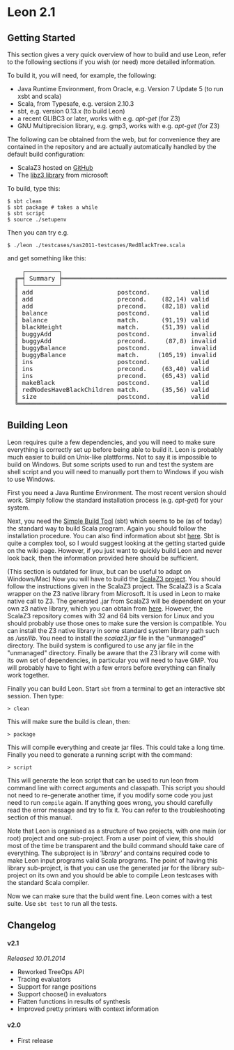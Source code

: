 Leon 2.1
==========

Getting Started
---------------

This section gives a very quick overview of how to build and use Leon, refer to
the following sections if you wish (or need) more detailed information.

To build it, you will need, for example, the following:

* Java Runtime Environment, from Oracle, e.g. Version 7 Update 5 (to run xsbt and scala)
* Scala, from Typesafe, e.g. version 2.10.3
* sbt, e.g. version 0.13.x (to build Leon)
* a recent GLIBC3 or later, works with e.g. _apt-get_ (for Z3)
* GNU Multiprecision library, e.g. gmp3, works with e.g. _apt-get_ (for Z3)

The following can be obtained from the web, but for convenience they are contained in the
repository and are actually automatically handled by the default build configuration:

  * ScalaZ3 hosted on [GitHub](https://github.com/psuter/ScalaZ3/)
  * The [libz3 library](http://z3.codeplex.com/) from microsoft

To build, type this:

    $ sbt clean
    $ sbt package # takes a while
    $ sbt script
    $ source ./setupenv

Then you can try e.g.

    $ ./leon ./testcases/sas2011-testcases/RedBlackTree.scala

and get something like this:

<pre>
    ┌─────────┐
  ╔═╡ Summary ╞═══════════════════════════════════════════════════════════════════════╗
  ║ └─────────┘                                                                       ║
  ║ add                       postcond.           valid               Z3-f+t    0.314 ║
  ║ add                       precond.    (82,14) valid               Z3-f+t    0.020 ║
  ║ add                       precond.    (82,18) valid               Z3-f+t    0.005 ║
  ║ balance                   postcond.           valid               Z3-f+t    0.409 ║
  ║ balance                   match.      (91,19) valid               Z3-f+t    0.034 ║
  ║ blackHeight               match.      (51,39) valid               Z3-f+t    0.004 ║
  ║ buggyAdd                  postcond.           invalid             Z3-f+t    4.084 ║
  ║ buggyAdd                  precond.     (87,8) invalid             Z3-f+t    0.111 ║
  ║ buggyBalance              postcond.           invalid             Z3-f+t    0.055 ║
  ║ buggyBalance              match.     (105,19) invalid             Z3-f+t    0.007 ║
  ║ ins                       postcond.           valid               Z3-f+t    6.577 ║
  ║ ins                       precond.    (63,40) valid               Z3-f+t    0.021 ║
  ║ ins                       precond.    (65,43) valid               Z3-f+t    0.005 ║
  ║ makeBlack                 postcond.           valid               Z3-f+t    0.007 ║
  ║ redNodesHaveBlackChildren match.      (35,56) valid               Z3-f+t    0.003 ║
  ║ size                      postcond.           valid               Z3-f+t    0.012 ║
  ╚═══════════════════════════════════════════════════════════════════════════════════╝
</pre>

Building Leon
-------------

Leon requires quite a few dependencies, and you will need to make sure
everything is correctly set up before being able to build it. Leon is probably
much easier to build on Unix-like plattforms. Not to say it is impossible to
build on Windows. But some scripts used to run and test the system are shell
script and you will need to manually port them to Windows if you wish to use
Windows.

First you need a Java Runtime Environment. The most recent version should work.
Simply follow the standard installation process (e.g. _apt-get_) for your system.

Next, you need the [Simple Build Tool](http://www.scala-sbt.org/) (sbt)
which seems to be (as of today) the standard way to build Scala program. Again
you should follow the installation procedure. You can also find information
about sbt [here](http://typesafe.com/platform/tools/scala/sbt). Sbt is quite a complex
tool, so I would suggest looking at the getting started guide on the wiki page.
However, if you just want to quickly build Leon and never look back, then the
information provided here should be sufficient.

(This section is outdated for linux, but can be useful to adapt on Windows/Mac)
Now you will have to build the [ScalaZ3 project](https://github.com/psuter/ScalaZ3/).
You should follow the instructions given in
the ScalaZ3 project. The ScalaZ3 is a Scala wrapper on the Z3 native library
from Microsoft. It is used in Leon to make native call to Z3. The generated
.jar from ScalaZ3 will be dependent on your own z3 native library, which you
can obtain from [here](http://z3.codeplex.com/).
However, the ScalaZ3 repository comes with 32 and 64 bits version for Linux and
you should probably use those ones to make sure the version is compatible. You
can install the Z3 native library in some standard system library path such as
_/usr/lib_. You need to install the _scalaz3.jar_ file in the "unmanaged"
directory. The build system is configured to use any jar file in the
"unmanaged" directory. Finally be aware that the Z3 library will come with its
own set of dependencies, in particular you will need to have GMP. You will
probably have to fight with a few errors before everything can finally work
together.

Finally you can build Leon. Start ```sbt``` from a terminal to get an interactive
sbt session. Then type:

    > clean
    
This will make sure the build is clean, then:

    > package
    
This will compile everything and create jar files. This could take a long time.
Finally you need to generate a running script with the command:

    > script
    
This will generate the leon script that can be used to run leon from command line
with correct arguments and classpath. This script you should not need to re-generate
another time, if you modify some code you just need to run ```compile``` again. If anything
goes wrong, you should carefully read the error message and try to fix it. You can
refer to the troubleshooting section of this manual.

Note that Leon is organised as a structure of two projects, with one main (or
root) project and one sub-project. From a user point of view, this should most
of the time be transparent and the build command should take care of
everything. The subproject is in _'library'_ and contains required code to make
Leon input programs valid Scala programs. The point of having this library
sub-project, is that you can use the generated jar for the library sub-project
on its own and you should be able to compile Leon testcases with the standard
Scala compiler.

Now we can make sure that the build went fine. Leon comes with a test suite.
Use ```sbt test``` to run all the tests.

Changelog
---------

#### v2.1
*Released 10.01.2014*
  
* Reworked TreeOps API
* Tracing evaluators
* Support for range positions
* Support choose() in evaluators
* Flatten functions in results of synthesis
* Improved pretty printers with context information
 

#### v2.0

* First release

